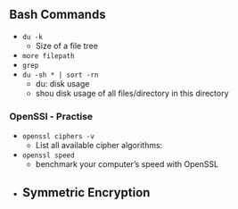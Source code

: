 ## Bash Commands

- `du -k`
  - Size of a file tree
- `more filepath`
- `grep`
- `du -sh * | sort -rn`
  - du: disk usage
  - shou disk usage of all files/directory in this directory

### OpenSSl - Practise

- `openssl ciphers -v`
  - List all available cipher algorithms:
- `openssl speed`
  - benchmark your computer’s speed with OpenSSL
- ## Symmetric Encryption
